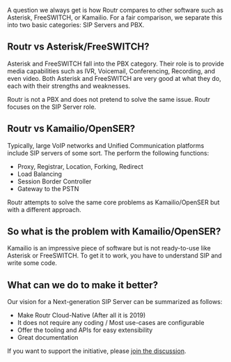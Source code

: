 A  question we always get is how Routr compares to other software such as Asterisk, FreeSWITCH, or Kamailio. For a fair comparison, we separate this into two basic categories: SIP Servers and PBX.

## Routr vs Asterisk/FreeSWITCH?

Asterisk and FreeSWITCH fall into the PBX category. Their role is to provide media capabilities such as IVR, Voicemail,  Conferencing, Recording, and even video. Both Asterisk and FreeSWITCH are very good at what they do, each with their strengths and weaknesses.

Routr is not a PBX and does not pretend to solve the same issue. Routr focuses on the SIP Server role.

## Routr vs Kamailio/OpenSER?

Typically, large VoIP networks and Unified Communication platforms include SIP servers of some sort. The perform the following functions:

* Proxy, Registrar, Location, Forking, Redirect
* Load Balancing
* Session Border Controller
* Gateway to the PSTN

Routr attempts to solve the same core problems as Kamailio/OpenSER but with a different approach.

## So what is the problem with Kamailio/OpenSER?

Kamailio is an impressive piece of software but is not ready-to-use like Asterisk or FreeSWITCH. To get it to work, you have to understand SIP and write some code.

## What can we do to make it better?

Our vision for a Next-generation SIP Server can be summarized as follows:

* Make Routr Cloud-Native (After all it is 2019)
* It does not require any coding / Most use-cases are configurable
* Offer the tooling and APIs for easy extensibility
* Great documentation

If you want to support the initiative, please [join the discussion](https://routr.io/docs/introduction/community/).
